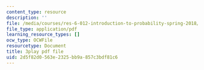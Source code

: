 ```yaml
---
content_type: resource
description: ''
file: /media/courses/res-6-012-introduction-to-probability-spring-2018/2d5f82d0563e2325bb9a857c3bdf81c6_jOC4ATKBWlI.pdf
file_type: application/pdf
learning_resource_types: []
ocw_type: OCWFile
resourcetype: Document
title: 3play pdf file
uid: 2d5f82d0-563e-2325-bb9a-857c3bdf81c6
---
```

